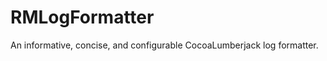 RMLogFormatter
==============

An informative, concise, and configurable CocoaLumberjack log formatter.
